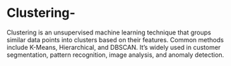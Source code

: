 # Clustering-
Clustering is an unsupervised machine learning technique that groups similar data points into clusters based on their features. Common methods include K-Means, Hierarchical, and DBSCAN. It’s widely used in customer segmentation, pattern recognition, image analysis, and anomaly detection.
